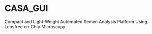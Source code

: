 # CASA_GUI
Compact and Light-Weight Automated Semen Analysis Platform Using Lensfree on-Chip Microscopy
